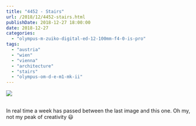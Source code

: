 ```yaml
---
title: "4452 - Stairs"
url: /2018/12/4452-stairs.html
publishDate: 2018-12-27 18:00:00
date: 2018-12-27
categories: 
  - "olympus-m-zuiko-digital-ed-12-100mm-f4-0-is-pro"
tags: 
  - "austria"
  - "wien"
  - "vienna"
  - "architecture"
  - "stairs"
  - "olympus-om-d-e-m1-mk-ii"
---
```

<div class="container">
<div class="center"><a target="_blank" href="https://d25zfm9zpd7gm5.cloudfront.net/1200x1200/2017/20171017_074857_lr.jpg"><img class="webfeedsFeaturedVisual" src="https://d25zfm9zpd7gm5.cloudfront.net/0600x0600/2017/20171017_074857_lr.jpg" /></a></div>
</div>
<br />

In real time a week has passed between the last image and this one.
Oh my, not my peak of creativity :smiley: